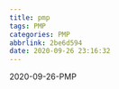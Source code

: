 ```yaml
---
title: pmp
tags: PMP
categories: PMP
abbrlink: 2be6d594
date: 2020-09-26 23:16:32
---
```


2020-09-26-PMP
<!-- more -->